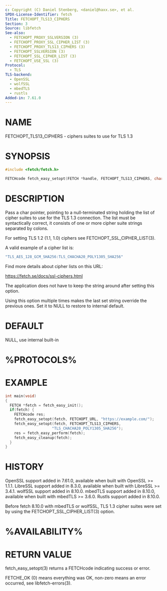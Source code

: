 ```yaml
---
c: Copyright (C) Daniel Stenberg, <daniel@haxx.se>, et al.
SPDX-License-Identifier: fetch
Title: FETCHOPT_TLS13_CIPHERS
Section: 3
Source: libfetch
See-also:
  - FETCHOPT_PROXY_SSLVERSION (3)
  - FETCHOPT_PROXY_SSL_CIPHER_LIST (3)
  - FETCHOPT_PROXY_TLS13_CIPHERS (3)
  - FETCHOPT_SSLVERSION (3)
  - FETCHOPT_SSL_CIPHER_LIST (3)
  - FETCHOPT_USE_SSL (3)
Protocol:
  - TLS
TLS-backend:
  - OpenSSL
  - wolfSSL
  - mbedTLS
  - rustls
Added-in: 7.61.0
---
```


# NAME

FETCHOPT_TLS13_CIPHERS - ciphers suites to use for TLS 1.3

# SYNOPSIS

~~~c
#include <fetch/fetch.h>

FETCHcode fetch_easy_setopt(FETCH *handle, FETCHOPT_TLS13_CIPHERS, char *list);
~~~

# DESCRIPTION

Pass a char pointer, pointing to a null-terminated string holding the list of
cipher suites to use for the TLS 1.3 connection. The list must be
syntactically correct, it consists of one or more cipher suite strings
separated by colons.

For setting TLS 1.2 (1.1, 1.0) ciphers see FETCHOPT_SSL_CIPHER_LIST(3).

A valid example of a cipher list is:
~~~c
"TLS_AES_128_GCM_SHA256:TLS_CHACHA20_POLY1305_SHA256"
~~~

Find more details about cipher lists on this URL:

 https://fetch.se/docs/ssl-ciphers.html

The application does not have to keep the string around after setting this
option.

Using this option multiple times makes the last set string override the
previous ones. Set it to NULL to restore to internal default.

# DEFAULT

NULL, use internal built-in

# %PROTOCOLS%

# EXAMPLE

~~~c
int main(void)
{
  FETCH *fetch = fetch_easy_init();
  if(fetch) {
    FETCHcode res;
    fetch_easy_setopt(fetch, FETCHOPT_URL, "https://example.com/");
    fetch_easy_setopt(fetch, FETCHOPT_TLS13_CIPHERS,
                     "TLS_CHACHA20_POLY1305_SHA256");
    res = fetch_easy_perform(fetch);
    fetch_easy_cleanup(fetch);
  }
}
~~~

# HISTORY

OpenSSL support added in 7.61.0, available when built with OpenSSL \>= 1.1.1.
LibreSSL support added in 8.3.0, available when built with LibreSSL \>= 3.4.1.
wolfSSL support added in 8.10.0.
mbedTLS support added in 8.10.0, available when built with mbedTLS \>= 3.6.0.
Rustls support added in 8.10.0.

Before fetch 8.10.0 with mbedTLS or wolfSSL, TLS 1.3 cipher suites were set
by using the FETCHOPT_SSL_CIPHER_LIST(3) option.

# %AVAILABILITY%

# RETURN VALUE

fetch_easy_setopt(3) returns a FETCHcode indicating success or error.

FETCHE_OK (0) means everything was OK, non-zero means an error occurred, see
libfetch-errors(3).
